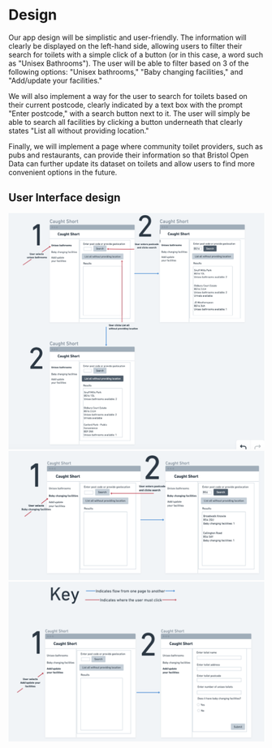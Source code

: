 # Design

Our app design will be simplistic and user-friendly. The information will clearly be displayed on the left-hand side, allowing users to filter their search for toilets with a simple click of a button (or in this case, a word such as "Unisex Bathrooms"). The user will be able to filter based on 3 of the following options: "Unisex bathrooms," "Baby changing facilities," and "Add/update your facilities."

We will also implement a way for the user to search for toilets based on their current postcode, clearly indicated by a text box with the prompt "Enter postcode," with a search button next to it. The user will simply be able to search all facilities by clicking a button underneath that clearly states "List all without providing location."

Finally, we will implement a page where community toilet providers, such as pubs and restaurants, can provide their information so that Bristol Open Data can further update its dataset on toilets and allow users to find more convenient options in the future.

## User Interface design

<img width="509" alt="Screenshot 2024-11-04 at 16 36 20" src="../pictures/WireFrame1.png">
<img width="509" alt="Screenshot 2024-11-04 at 16 36 20" src="pictures/WireFrame2.png">
<img width="509" alt="Screenshot 2024-11-04 at 16 36 20" src="pictures/WireFrame3.png">

